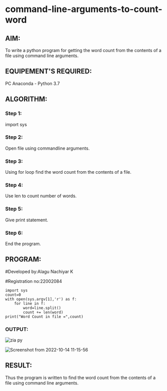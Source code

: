 # command-line-arguments-to-count-word
## AIM:
To write a python program for getting the word count from the contents of a file using command line arguments.
## EQUIPEMENT'S REQUIRED: 
PC
Anaconda - Python 3.7
## ALGORITHM: 
### Step 1:
import sys

### Step 2: 
Open file using commandline arguments.
 
### Step 3: 
Using for loop find the word count from the contents of a file.

### Step 4:
Use len to count number of words.

### Step 5: 
Give print statement.
### Step 6: 
End the program.

## PROGRAM:
#Developed by:Alagu Nachiyar K

#Registration no:22002084
```
import sys
count=0
with open(sys.argv[1],'r') as f:
    for line in f:
        word=line.split()
        count += len(word)
print("Word Count in file =",count)
```

### OUTPUT:
![zia py](https://user-images.githubusercontent.com/113497340/195771530-980010be-d6fd-45b3-ba0b-06578d352b4f.png)


![Screenshot from 2022-10-14 11-15-56](https://user-images.githubusercontent.com/113497340/195771838-612bf3d1-088a-45c6-986e-a2e497b51215.png)






## RESULT:
Thus the program is written to find the word count from the contents of a file using command line arguments.
